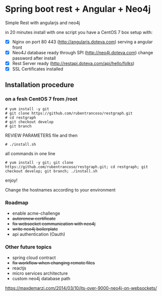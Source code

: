 # Spring boot rest + Angular + Neo4j
Simple Rest with angularjs and neo4j
                        
in 20 minutes install with one script you have a CentOS 7 box setup with:

   - [x] Nginx on port 80 443  (http://angularjs.doteva.com) serving a angular front
   - [x] Neo4J database ready through SPI (http://neo4j.doteva.com) change password after install 
   - [x] Rest Server ready     (http://restapi.doteva.com/api/hello/folks)
   - [x] SSL Certificates installed
   
## Installation procedure  

### on a fesh CentOS 7 from /root
```
# yum install -y git 
# git clone https://github.com/rubentrancoso/restgraph.git
# cd restgraph
# git checkout develop
# git branch
```
REVIEW PARAMETERS file and then
```
# ./install.sh
```
all commands in one line
```
# yum install -y git; git clone https://github.com/rubentrancoso/restgraph.git; cd restgraph; git checkout develop; git branch; ./install.sh
```

enjoy!

Change the hostnames according to your environment

### Roadmap

- enable acme-challenge
- ~~autorenew certificate~~
- ~~fix websocket communication with neo4j~~
- ~~write neo4j boilerplate~~
- api authentication (Oauth)

### Other future topics

- spring cloud contract
- ~~fix workflow when changing remote files~~
- reactjs
- micro services architecture
- custom neo4j database path

https://maxdemarzi.com/2014/03/10/its-over-9000-neo4j-on-websockets/

